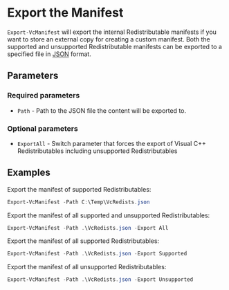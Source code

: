 # Export the Manifest

`Export-VcManifest` will export the internal Redistributable manifests if you want to store an external copy for creating a custom manifest. Both the supported and unsupported Redistributable manifests can be exported to a specified file in [JSON](https://www.json.org/) format.

## Parameters

### Required parameters

* `Path` - Path to the JSON file the content will be exported to.

### Optional parameters

* `ExportAll` - Switch parameter that forces the export of Visual C++ Redistributables including unsupported Redistributables

## Examples

Export the manifest of supported Redistributables:

```powershell
Export-VcManifest -Path C:\Temp\VcRedists.json
```

Export the manifest of all supported and unsupported Redistributables:

```powershell
Export-VcManifest -Path .\VcRedists.json -Export All
```

Export the manifest of all supported Redistributables:

```powershell
Export-VcManifest -Path .\VcRedists.json -Export Supported
```

Export the manifest of all unsupported Redistributables:

```powershell
Export-VcManifest -Path .\VcRedists.json -Export Unsupported
```

